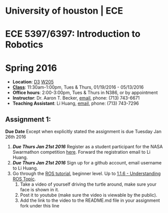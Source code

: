 # University of houston | ECE                                                                                 
# ECE 5397/6397: Introduction to Robotics                                                                      
# Spring 2016

* **Location**: [D3](http://www.uh.edu/maps/buildings/?short_name=d3) [W205](http://www.uh.edu/infotech/php/classrooms.php?class_id=63)
* [**Class**](https://fp.my.uh.edu/psc/saprd_fp/EMPLOYEE/HRMS/c/COMMUNITY_ACCESS.CLASS_SEARCH.GBL): 	11:30am-1:00pm, Tues & Thurs, 	01/19/2016 - 05/13/2016 
* **Office hours**: 2:00-3:00pm, Tues & Thurs	in N386, or by appointment
* **Instructor**:  Dr. Aaron T. Becker, [email](mailto:atbecker@uh.edu), phone: (713) 743-6671
* **Teaching Assistant**: Li Huang, [email](mailto:lihuang.mech@gmail.com), phone: (713) 743-7296

## **Assignment 1**:

**Due Date** Except when explicitly stated the assignment is due Tuesday Jan 26th 2016

1. **_Due Thurs Jan 21st 2016_** Register as a student participant for the NASA Swarmathon competition [here](http://nasaswarmathon.com/student-registration-form/). Forward the registration email to Li Huang.
1. **_Due Thurs Jan 21st 2016_** Sign up for a github account, email username to Li Huang.
1. Go through the [ROS tutorial][ros-tutorial], beginner level. Up to [1.1.6 - Understanding ROS Topic][ros-topic].
	1. Take a video of yourself driving the turtle around, make sure your face is shown in it.
	1. Post it to youtube (make sure the video is viewable by the public).
	1. Add the link to the video to the README.md file in your assignment fork under this line


<!-- Links -->
[ros-tutorial]:http://wiki.ros.org/ROS/Tutorials/
[ros-topic]:http://wiki.ros.org/ROS/Tutorials/UnderstandingTopics
